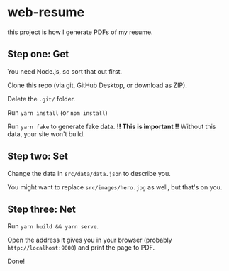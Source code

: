 # web-resume

this project is how I generate PDFs of my resume.


## Step one: Get

You need Node.js, so sort that out first.

Clone this repo (via git, GitHub Desktop, or download as ZIP).

Delete the `.git/` folder.

Run `yarn install` (or `npm install`)

Run `yarn fake` to generate fake data. **!! This is important !!** Without this data, your site won't build.

## Step two: Set

Change the data in `src/data/data.json` to describe you.

You might want to replace `src/images/hero.jpg` as well, but that's on you.

## Step three: Net

Run `yarn build && yarn serve`.

Open the address it gives you in your browser (probably `http://localhost:9000`) and print the page to PDF.

Done!
